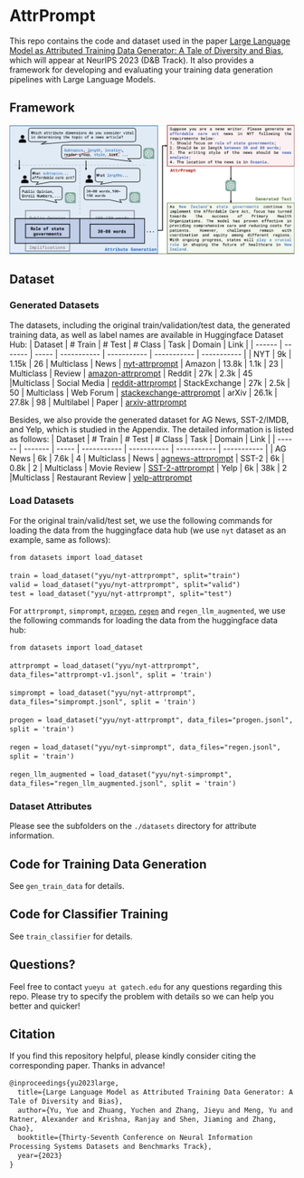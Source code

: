 # AttrPrompt
This repo contains the code and dataset used in the paper [Large Language Model as Attributed Training Data Generator: A Tale of Diversity and Bias](https://arxiv.org/abs/2306.15895), which will appear at NeurIPS 2023 (D&B Track). 
It also provides a framework for developing and evaluating your training data generation pipelines with Large Language Models.

## Framework
![Attrprompt](figure/workflow-v3-cut.png)

## Dataset
### Generated Datasets
The datasets, including the original train/validation/test data, the generated training data, as well as label names are available in Huggingface Dataset Hub:
| Dataset | # Train | # Test | # Class | Task  | Domain | Link | 
| ------  | ------- | ----- | ----------- | ----------- | ----------- | ----------- |
|  NYT | 9k | 1.15k | 26 | Multiclass | News | [nyt-attrprompt](https://huggingface.co/datasets/yyu/nyt-attrprompt)
| Amazon | 13.8k | 1.1k | 23 | Multiclass | Review |  [amazon-attrprompt](https://huggingface.co/datasets/yyu/amazon-attrprompt)
| Reddit | 27k | 2.3k | 45 |Multiclass | Social Media | [reddit-attrprompt](https://huggingface.co/datasets/yyu/reddit-attrprompt)
| StackExchange | 27k | 2.5k | 50 | Multiclass | Web Forum | [stackexchange-attrprompt](https://huggingface.co/datasets/yyu/stackexchange-attrprompt)
| arXiv | 26.1k | 27.8k | 98 | Multilabel | Paper | [arxiv-attrprompt](https://huggingface.co/datasets/yyu/arxiv-attrprompt)

Besides, we also provide the generated dataset for AG News, SST-2/IMDB, and Yelp, which is studied in the Appendix. The detailed information is listed as follows:
| Dataset | # Train | # Test | # Class | Task  | Domain | Link | 
| ------  | ------- | ----- | ----------- | ----------- | ----------- | ----------- |
|  AG News | 6k | 7.6k | 4 | Multiclass | News | [agnews-attrprompt](https://huggingface.co/datasets/yyu/agnews-attrprompt)
| SST-2 | 6k | 0.8k | 2 | Multiclass | Movie Review |  [SST-2-attrprompt](https://huggingface.co/datasets/yyu/SST-2-attrprompt)
| Yelp | 6k | 38k | 2 |Multiclass | Restaurant Review | [yelp-attrprompt](https://huggingface.co/datasets/yyu/yelp-attrprompt)

### Load Datasets
For the original train/valid/test set, we use the following commands for loading the data from the huggingface data hub (we use `nyt` dataset as an example, same as follows): 
```
from datasets import load_dataset

train = load_dataset("yyu/nyt-attrprompt", split="train")
valid = load_dataset("yyu/nyt-attrprompt", split="valid")
test = load_dataset("yyu/nyt-attrprompt", split="test")
```
For `attrprompt`, `simprompt`, [`progen`](https://github.com/HKUNLP/ProGen/), [`regen`](https://github.com/yueyu1030/ReGen) and `regen_llm_augmented`, we use the following commands for loading the data from the huggingface data hub: 
```
from datasets import load_dataset

attrprompt = load_dataset("yyu/nyt-attrprompt", data_files="attrprompt-v1.jsonl", split = 'train')

simprompt = load_dataset("yyu/nyt-attrprompt", data_files="simprompt.jsonl", split = 'train')

progen = load_dataset("yyu/nyt-attrprompt", data_files="progen.jsonl", split = 'train')

regen = load_dataset("yyu/nyt-simprompt", data_files="regen.jsonl", split = 'train')

regen_llm_augmented = load_dataset("yyu/nyt-simprompt", data_files="regen_llm_augmented.jsonl", split = 'train')
```

###  Dataset Attributes
Please see the subfolders on the `./datasets` directory for attribute information.

## Code for Training Data Generation
See `gen_train_data` for details.

## Code for Classifier Training
See `train_classifier` for details.

## Questions?
Feel free to contact `yueyu at gatech.edu` for any questions regarding this repo. Please try to specify the problem with details so we can help you better and quicker!

## Citation
If you find this repository helpful, please kindly consider citing the corresponding paper. Thanks in advance!

```
@inproceedings{yu2023large,
  title={Large Language Model as Attributed Training Data Generator: A Tale of Diversity and Bias},
  author={Yu, Yue and Zhuang, Yuchen and Zhang, Jieyu and Meng, Yu and Ratner, Alexander and Krishna, Ranjay and Shen, Jiaming and Zhang, Chao},
  booktitle={Thirty-Seventh Conference on Neural Information Processing Systems Datasets and Benchmarks Track},
  year={2023}
}
```
